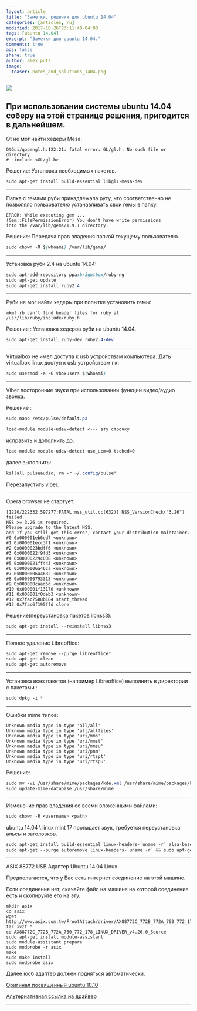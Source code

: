 ```yaml
---
layout: article
title: "Заметки, решения для ubuntu 14.04"
categories: [articles, ru]
modified: 2017-10-26T23:11:40-04:00
tags: [ubuntu 14.04]
excerpt: "Заметки для ubuntu 14.04."
comments: true
ads: false
share: true
author: alex_putz
image:
  teaser: notes_and_solutions_1404.png
---
```

<img src="{{ site.url }}/images/notes_and_solutions_1404.png">

При использовании системы ubuntu 14.04 соберу на этой странице решения, пригодится в дальнейшем.
---
Qt не мог найти хедеры Mesa:

	QtGui/qopengl.h:122:21: fatal error: GL/gl.h: No such file or directory
	#  include <GL/gl.h>

Решение:
Установка необходимых пакетов.
```css
sudo apt-get install build-essential libgl1-mesa-dev
```
---
Папка с гемами руби принадлежала руту, что соответственно не позволяло пользователю устанавливать свои гемы в папку.

	ERROR: While executing gem ... 
	(Gem::FilePermissionError) You don't have write permissions 
	into the /var/lib/gems/1.9.1 directory. 

Решение:
Передача прав владения папкой текущему пользователю.
```css
sudo chown -R $(whoami) /var/lib/gems/
```
---
Установка руби 2.4 на ubuntu 14.04:
```css
sudo apt-add-repository ppa:brightbox/ruby-ng
sudo apt-get update
sudo apt-get install ruby2.4
```
---
Руби не мог найти хедеры при попытке установить гемы:

	mkmf.rb can't find header files for ruby at /usr/lib/ruby/include/ruby.h

Решение :
Установка хедеров руби на ubuntu 14.04.
```css
sudo apt-get install ruby-dev ruby2.4-dev 
```
---
Virtualbox не имел доступа к usb устройствам компьютера.
Дать virtualbox linux доступ к usb устройствам пк:
```css
sudo usermod -a -G vboxusers $(whoami)
```
---
Viber посторонние звуки при использовании функции видео/аудио звонка.

Решение : 

```css
sudo nano /etc/pulse/default.pa

load-module module-udev-detect <--- эту строчку
```

исправить и дополнить до:
```css
load-module module-udev-detect use_ucm=0 tsched=0
```
далее выполнить:
```css
killall pulseaudio; rm -r ~/.config/pulse*
```
Перезапустить viber.

---
Opera browser не стартует:

	[1220/222332.597277:FATAL:nss_util.cc(632)] NSS_VersionCheck("3.26") failed. 
	NSS >= 3.26 is required.
	Please upgrade to the latest NSS, 
	and if you still get this error, contact your distribution maintainer.
	#0 0x000001eb6ed7 <unknown>
	#1 0x000001ecc3f1 <unknown>
	#2 0x0000023bdff6 <unknown>
	#3 0x0000022f9fd5 <unknown>
	#4 0x00000229c038 <unknown>
	#5 0x0000021ff443 <unknown>
	#6 0x0000006a46ca <unknown>
	#7 0x0000006a4632 <unknown>
	#8 0x000000793313 <unknown>
	#9 0x000000caad5d <unknown>
	#10 0x000001f13170 <unknown>
	#11 0x000001f0deb3 <unknown>
	#12 0x7fac7588b184 start_thread
	#13 0x7fac6f195ffd clone


Решение(переустановка пакетов libnss3):
```css
sudo apt-get install --reinstall libnss3
```
---

Полное удаление Libreoffice:
```css
sudo apt-get remove --purge libreoffice*
sudo apt-get clean
sudo apt-get autoremove
```
---

Установка всех пакетов (например Libreoffice) выполнить в директории с пакетами :

```css
sudo dpkg -i *
```
---


Ошибки mime типов:

	Unknown media type in type 'all/all'
	Unknown media type in type 'all/allfiles'
	Unknown media type in type 'uri/mms'
	Unknown media type in type 'uri/mmst'
	Unknown media type in type 'uri/mmsu'
	Unknown media type in type 'uri/pnm'
	Unknown media type in type 'uri/rtspt'
	Unknown media type in type 'uri/rtspu'

Решение:
```css
sudo mv -vi /usr/share/mime/packages/kde.xml /usr/share/mime/packages/kde.xml.bak
sudo update-mime-database /usr/share/mime
```
---

Изменение прав владения со всеми вложенными файлами:
```css
sudo chown -R <username> <path>
```

ubuntu 14.04 \ linux mint 17 пропадает звук, требуется переустановка альсы и заголовков.
```css
sudo apt-get install build-essential linux-headers-`uname -r` alsa-base alsa-firmware-loaders alsa-oss alsa-source alsa-tools alsa-tools-gui alsa-utils alsamixergui
sudo apt-get --purge autoremove linux-headers-`uname -r` && sudo apt-get install linux-headers-`uname -r`
```


---

ASIX 88772 USB Адаптер Ubuntu 14.04 Linux

Предполагается, что у Вас есть интернет соединение на этой машине.

Если соединения нет, скачайте файл на машине на которой соединение есть и скопируйте его на эту.


	mkdir asix
	cd asix
	wget http://www.asix.com.tw/FrootAttach/driver/AX88772C_772B_772A_760_772_178_LINUX_DRIVER_v4.20.0_Source.tar.gz
	tar xvzf *
	cd AX88772C_772B_772A_760_772_178_LINUX_DRIVER_v4.20.0_Source
	sudo apt-get install module-assistant
	sudo module-assistant prepare
	sudo modprobe -r asix
	make
	sudo make install
	sudo modprobe asix


Далее юсб адаптер должен подняться автоматически.

[Оригинал посвященный ubuntu 10.10](https://plugable.com/2010/10/18/howto-asix-88178-usb-ethernet-adapter-on-ubuntu-10-10-linux/)

[Альтернативная ссылка на драйвер](https://github.com/AlexPutz/alexputz.github.io/raw/master/files/AX88772C_772B_772A_760_772_178_LINUX_DRIVER_v4.20.0_Source.tar.gz)

---
